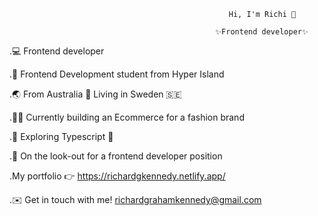 


                                                     Hi, I'm Richi 👋

                                                  ✨Frontend developer✨

.💻 Frontend developer 

.📖 Frontend Development student from Hyper Island

.🌏 From Australia 🦘 Living in Sweden 🇸🇪

.👷‍♂️ Currently building an Ecommerce for a fashion brand

.🧭 Exploring Typescript 🦾

.👀 On the look-out for a frontend developer position 

.My portfolio 👉 https://richardgkennedy.netlify.app/ 

.✉️ Get in touch with me! richardgrahamkennedy@gmail.com
<!--
**RichiKennedy/RichiKennedy** is a ✨ _special_ ✨ repository because its `README.md` (this file) appears on your GitHub profile.

Here are some ideas to get you started:

- 🔭 I’m currently working on ...
- 🌱 I’m currently learning ...
- 👯 I’m looking to collaborate on ...
- 🤔 I’m looking for help with ...
- 💬 Ask me about ...
- 📫 How to reach me: ...
- 😄 Pronouns: ...
- ⚡ Fun fact: ...
-->
